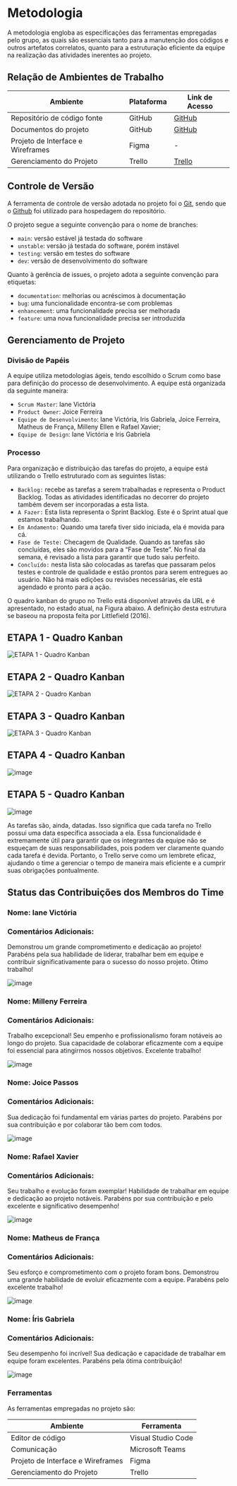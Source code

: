 
# Metodologia

A metodologia engloba as especificações das ferramentas empregadas pelo grupo, as quais são essenciais tanto para a manutenção dos códigos e outros artefatos correlatos, quanto para a estruturação eficiente da equipe na realização das atividades inerentes ao projeto.

## Relação de Ambientes de Trabalho

| Ambiente | Plataforma | Link de Acesso |
--------- | ---------- |  -------------  |
| Repositório de código fonte | GitHub | [GitHub](https://github.com/ICEI-PUC-Minas-PMV-ADS/Dose-Certa) |
| Documentos do projeto | GitHub | [GitHub](https://github.com/ICEI-PUC-Minas-PMV-ADS/Dose-Certa#documenta%C3%A7%C3%A3o) |
| Projeto de Interface e  Wireframes  | Figma | - |
| Gerenciamento do Projeto | Trello | [Trello](https://trello.com/b/odMO0Rna/eixo-4) |

## Controle de Versão

A ferramenta de controle de versão adotada no projeto foi o
[Git](https://git-scm.com/), sendo que o [Github](https://github.com)
foi utilizado para hospedagem do repositório.

O projeto segue a seguinte convenção para o nome de branches:

- `main`: versão estável já testada do software
- `unstable`: versão já testada do software, porém instável
- `testing`: versão em testes do software
- `dev`: versão de desenvolvimento do software

Quanto à gerência de issues, o projeto adota a seguinte convenção para
etiquetas:

- `documentation`: melhorias ou acréscimos à documentação
- `bug`: uma funcionalidade encontra-se com problemas
- `enhancement`: uma funcionalidade precisa ser melhorada
- `feature`: uma nova funcionalidade precisa ser introduzida

## Gerenciamento de Projeto

### Divisão de Papéis

A equipe utiliza metodologias ágeis, tendo escolhido o Scrum como base para definição do processo de desenvolvimento. A equipe está organizada da seguinte maneira: 

- `Scrum Master`: Iane Victória
- `Product Owner`: Joice Ferreira
- `Equipe de Desenvolvimento`: Iane Victória, Iris Gabriela, Joice Ferreira, Matheus de França, Milleny Ellen e Rafael Xavier;
- `Equipe de Design`: Iane Victória e Iris Gabriela 

### Processo

Para organização e distribuição das tarefas do projeto, a equipe está utilizando o Trello estruturado com as seguintes listas:

- `Backlog:` recebe as tarefas a serem trabalhadas e representa o Product Backlog. Todas as atividades identificadas no decorrer do projeto também devem ser incorporadas a esta lista.
- `A Fazer:` Esta lista representa o Sprint Backlog. Este é o Sprint atual que estamos trabalhando.
- `Em Andamento:` Quando uma tarefa tiver sido iniciada, ela é movida para cá.
- `Fase de Teste:` Checagem de Qualidade. Quando as tarefas são concluídas, eles são movidos para a “Fase de Teste”. No final da semana, é revisado a lista para garantir que tudo saiu perfeito.
- `Concluído:` nesta lista são colocadas as tarefas que passaram pelos testes e controle de qualidade e estão prontos para serem entregues ao usuário. Não há mais edições ou revisões necessárias, ele está agendado e pronto para a ação.

O quadro kanban do grupo no Trello está disponível através da URL e é apresentado, no estado atual, na Figura abaixo. A definição desta estrutura se baseou na proposta feita por Littlefield (2016).

## ETAPA 1 - Quadro Kanban
![ETAPA 1 - Quadro Kanban](https://github.com/ICEI-PUC-Minas-PMV-ADS/Dose-Certa/assets/83494301/e8a36ec4-51ae-44d9-af30-e4661a8da3f8)

## ETAPA 2 - Quadro Kanban
![ETAPA 2 - Quadro Kanban](https://github.com/ICEI-PUC-Minas-PMV-ADS/Dose-Certa/assets/83494301/658fc8f0-0b9e-4937-a650-b39cd807d776)


## ETAPA 3 - Quadro Kanban
![ETAPA 3 - Quadro Kanban](https://github.com/ICEI-PUC-Minas-PMV-ADS/Dose-Certa/assets/83494301/5debaf2a-8ca9-47e9-85ef-24fd77d237ea)

## ETAPA 4 - Quadro Kanban
![image](https://github.com/ICEI-PUC-Minas-PMV-ADS/Dose-Certa/assets/83494301/45137aaa-72cc-48ad-9c13-3343917ba48f)

## ETAPA 5 - Quadro Kanban
![image](https://github.com/ICEI-PUC-Minas-PMV-ADS/Dose-Certa/assets/83494301/f3fcfb88-f5f0-4069-bc26-7006ff334912)

As tarefas são, ainda, datadas. Isso significa que cada tarefa no Trello possui uma data específica associada a ela. Essa funcionalidade é extremamente útil para garantir que os integrantes da equipe não se esqueçam de suas responsabilidades, pois podem ver claramente quando cada tarefa é devida. Portanto, o Trello serve como um lembrete eficaz, ajudando o time a gerenciar o tempo de maneira mais eficiente e a cumprir suas obrigações pontualmente.

## Status das Contribuições dos Membros do Time

### Nome: Iane Victória

### Comentários Adicionais: 
Demonstrou um grande comprometimento e dedicação ao projeto! Parabéns pela sua habilidade de liderar, trabalhar bem em equipe e contribuir significativamente para o sucesso do nosso projeto. Ótimo trabalho!

![image](https://github.com/ICEI-PUC-Minas-PMV-ADS/Dose-Certa/assets/83494301/e6f68135-8d36-4b76-9171-799a806a0b24)

### Nome: Milleny Ferreira

### Comentários Adicionais: 
Trabalho excepcional! Seu empenho e profissionalismo foram notáveis ao longo do projeto. Sua capacidade de colaborar eficazmente com a equipe foi essencial para atingirmos nossos objetivos. Excelente trabalho!

![image](https://github.com/ICEI-PUC-Minas-PMV-ADS/Dose-Certa/assets/83494301/f8278b06-a9d0-42d1-9f09-b04af1da2ac1)

### Nome: Joice Passos

### Comentários Adicionais: 
Sua dedicação foi fundamental em várias partes do projeto. Parabéns por sua contribuição e por colaborar tão bem com todos.

![image](https://github.com/ICEI-PUC-Minas-PMV-ADS/Dose-Certa/assets/83494301/a7b12bf9-d0c1-402c-abfe-63eed4d1cbc8)

### Nome: Rafael Xavier

### Comentários Adicionais: 
Seu trabalho e evolução foram exemplar! Habilidade de trabalhar em equipe e dedicação ao projeto notáveis. Parabéns por sua contribuição e pelo excelente e significativo desempenho!

![image](https://github.com/ICEI-PUC-Minas-PMV-ADS/Dose-Certa/assets/83494301/3af53211-ca3d-488f-97cc-b59b964dc9b3)

### Nome: Matheus de França

### Comentários Adicionais: 
Seu esforço e comprometimento com o projeto foram bons. Demonstrou uma grande habilidade de evoluir eficazmente com a equipe. Parabéns pelo excelente trabalho!

![image](https://github.com/ICEI-PUC-Minas-PMV-ADS/Dose-Certa/assets/83494301/3bcc2011-7077-4492-b10e-f9981ce3d074)

### Nome: Íris Gabriela

### Comentários Adicionais: 
Seu desempenho foi incrível! Sua dedicação e capacidade de trabalhar em equipe foram excelentes. Parabéns pela ótima contribuição!

![image](https://github.com/ICEI-PUC-Minas-PMV-ADS/Dose-Certa/assets/83494301/6c1fa1fc-d1d8-4559-b54a-96ac03adc0bf)

### Ferramentas

As ferramentas empregadas no projeto são:

| Ambiente | Ferramenta | 
--------- | ---------- | 
| Editor de código | Visual Studio Code | 
| Comunicação | Microsoft Teams | 
| Projeto de Interface e  Wireframes  | Figma |
| Gerenciamento do Projeto | Trello | 

